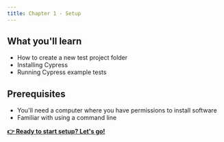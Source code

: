 ```yaml
---
title: Chapter 1 - Setup
---
```


## What you'll learn

- How to create a new test project folder
- Installing Cypress
- Running Cypress example tests

## Prerequisites

- You'll need a computer where you have permissions to install software
- Familiar with using a command line

__[:point_right: Ready to start setup? Let's go!](c1e1/c1e1.md)__